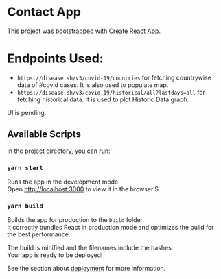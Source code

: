 # Contact App

This project was bootstrapped with [Create React App](https://github.com/facebook/create-react-app).

# Endpoints Used:
- `https://disease.sh/v3/covid-19/countries` for fetching countrywise data of #covid cases. It is also used to populate map.
- `https://disease.sh/v3/covid-19/historical/all?lastdays=all` for fetching historical data. It is used to plot Historic Data graph.

UI is pending.


## Available Scripts

In the project directory, you can run:

### `yarn start`

Runs the app in the development mode.\
Open [http://localhost:3000](http://localhost:3000) to view it in the browser.S

### `yarn build`

Builds the app for production to the `build` folder.\
It correctly bundles React in production mode and optimizes the build for the best performance.

The build is minified and the filenames include the hashes.\
Your app is ready to be deployed!

See the section about [deployment](https://facebook.github.io/create-react-app/docs/deployment) for more information.

